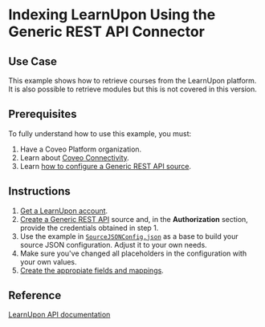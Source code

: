 # Indexing LearnUpon Using the Generic REST API Connector

## Use Case
This example shows how to retrieve courses from the LearnUpon platform. It is also possible to retrieve modules but this is not covered in this version.

## Prerequisites
To fully understand how to use this example, you must:
1. Have a Coveo Platform organization.
2. Learn about [Coveo Connectivity](https://docs.coveo.com/en/1702/).
3. Learn [how to configure a Generic REST API source](https://docs.coveo.com/en/1896/).

## Instructions
1. [Get a LearnUpon account](https://docs.learnupon.com/api/#get-started).
2. [Create a Generic REST API](https://docs.coveo.com/en/1896/) source and, in the **Authorization** section, provide the credentials obtained in step 1.
3. Use the example in [`SourceJSONConfig.json`](https://github.com/coveooss/connectivity-library/blob/master/LearnUpon/SourceJSONConfig.json) as a base to build your source JSON configuration. Adjust it to your own needs.
4. Make sure you've changed all placeholders in the configuration with your own values.
5. [Create the appropiate fields and mappings](https://docs.coveo.com/en/1896/#completion).

## Reference
[LearnUpon API documentation](https://docs.learnupon.com/api/#learnupon-technical-documentation)

